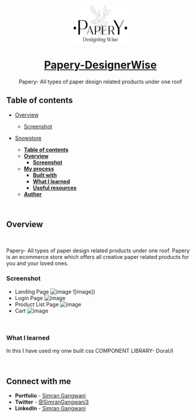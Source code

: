 <div align="center">
  <img src="./assets/logo.png" height="100" width="150" alt="papery log"/>
  
# [Papery-DesignerWise](https://papery-designerwise.netlify.app/)

Papery- All types of paper design related products under one roof

</div>


## **Table of contents**

- [Overview](#overview)

  - [Screenshot](#screenshot)

- [Snowstore](#snowstore)
  - [**Table of contents**](#table-of-contents)
  - [**Overview**](#overview)
    - [**Screenshot**](#screenshot)
  - [**My process**](#my-process)
    - [**Built with**](#built-with)
    - [**What I learned**](#what-i-learned)
    - [**Useful resources**](#useful-resources)
  - [**Author**](#author)

<br />

## **Overview**

<br />

Papery- All types of paper design related products under one roof. Papery is an ecommerce store which offers all creative paper related products for you and your loved ones.

### **Screenshot**

- Landing Page
![image]()
![image])
- Login Page
![image]()
- Product List Page
![image]()
- Cart
![image]()

<br />

### **What I learned**

In this I have used my onw built css COMPONENT LIBRARY- DoraUI

<br />

## **Connect with me**

- **Portfolio** - [Simran Gangwani](https://simran-gangwani.netlify.app/)
- **Twitter** - [@SimranGangwani3](https://twitter.com/SimranGangwani3)
- **LinkedIn** - [Simran Gangwani](https://www.linkedin.com/in/simran-gangwani-b93a441b2/)